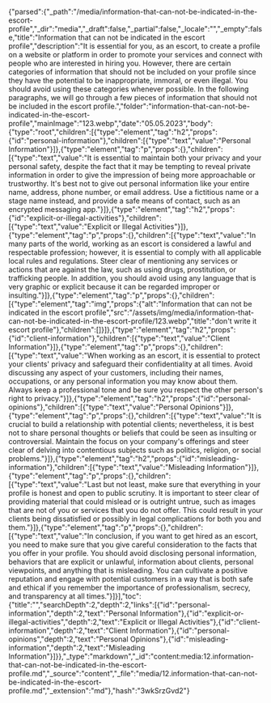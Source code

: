 {"parsed":{"_path":"/media/information-that-can-not-be-indicated-in-the-escort-profile","_dir":"media","_draft":false,"_partial":false,"_locale":"","_empty":false,"title":"Information that can not be indicated in the escort profile","description":"It is essential for you, as an escort, to create a profile on a website or platform in order to promote your services and connect with people who are interested in hiring you. However, there are certain categories of information that should not be included on your profile since they have the potential to be inappropriate, immoral, or even illegal. You should avoid using these categories whenever possible. In the following paragraphs, we will go through a few pieces of information that should not be included in the escort profile.","folder":"information-that-can-not-be-indicated-in-the-escort-profile","mainImage":"123.webp","date":"05.05.2023","body":{"type":"root","children":[{"type":"element","tag":"h2","props":{"id":"personal-information"},"children":[{"type":"text","value":"Personal Information"}]},{"type":"element","tag":"p","props":{},"children":[{"type":"text","value":"It is essential to maintain both your privacy and your personal safety, despite the fact that it may be tempting to reveal private information in order to give the impression of being more approachable or trustworthy. It's best not to give out personal information like your entire name, address, phone number, or email address. Use a fictitious name or a stage name instead, and provide a safe means of contact, such as an encrypted messaging app."}]},{"type":"element","tag":"h2","props":{"id":"explicit-or-illegal-activities"},"children":[{"type":"text","value":"Explicit or Illegal Activities"}]},{"type":"element","tag":"p","props":{},"children":[{"type":"text","value":"In many parts of the world, working as an escort is considered a lawful and respectable profession; however, it is essential to comply with all applicable local rules and regulations. Steer clear of mentioning any services or actions that are against the law, such as using drugs, prostitution, or trafficking people. In addition, you should avoid using any language that is very graphic or explicit because it can be regarded improper or insulting."}]},{"type":"element","tag":"p","props":{},"children":[{"type":"element","tag":"img","props":{"alt":"Information that can not be indicated in the escort profile","src":"/assets/img/media/information-that-can-not-be-indicated-in-the-escort-profile/123.webp","title":"don't write it escort profile"},"children":[]}]},{"type":"element","tag":"h2","props":{"id":"client-information"},"children":[{"type":"text","value":"Client Information"}]},{"type":"element","tag":"p","props":{},"children":[{"type":"text","value":"When working as an escort, it is essential to protect your clients' privacy and safeguard their confidentiality at all times. Avoid discussing any aspect of your customers, including their names, occupations, or any personal information you may know about them. Always keep a professional tone and be sure you respect the other person's right to privacy."}]},{"type":"element","tag":"h2","props":{"id":"personal-opinions"},"children":[{"type":"text","value":"Personal Opinions"}]},{"type":"element","tag":"p","props":{},"children":[{"type":"text","value":"It is crucial to build a relationship with potential clients; nevertheless, it is best not to share personal thoughts or beliefs that could be seen as insulting or controversial. Maintain the focus on your company's offerings and steer clear of delving into contentious subjects such as politics, religion, or social problems."}]},{"type":"element","tag":"h2","props":{"id":"misleading-information"},"children":[{"type":"text","value":"Misleading Information"}]},{"type":"element","tag":"p","props":{},"children":[{"type":"text","value":"Last but not least, make sure that everything in your profile is honest and open to public scrutiny. It is important to steer clear of providing material that could mislead or is outright untrue, such as images that are not of you or services that you do not offer. This could result in your clients being dissatisfied or possibly in legal complications for both you and them."}]},{"type":"element","tag":"p","props":{},"children":[{"type":"text","value":"In conclusion, if you want to get hired as an escort, you need to make sure that you give careful consideration to the facts that you offer in your profile. You should avoid disclosing personal information, behaviors that are explicit or unlawful, information about clients, personal viewpoints, and anything that is misleading. You can cultivate a positive reputation and engage with potential customers in a way that is both safe and ethical if you remember the importance of professionalism, secrecy, and transparency at all times."}]}],"toc":{"title":"","searchDepth":2,"depth":2,"links":[{"id":"personal-information","depth":2,"text":"Personal Information"},{"id":"explicit-or-illegal-activities","depth":2,"text":"Explicit or Illegal Activities"},{"id":"client-information","depth":2,"text":"Client Information"},{"id":"personal-opinions","depth":2,"text":"Personal Opinions"},{"id":"misleading-information","depth":2,"text":"Misleading Information"}]}},"_type":"markdown","_id":"content:media:12.information-that-can-not-be-indicated-in-the-escort-profile.md","_source":"content","_file":"media/12.information-that-can-not-be-indicated-in-the-escort-profile.md","_extension":"md"},"hash":"3wkSrzGvd2"}